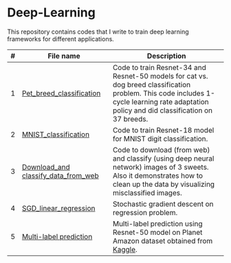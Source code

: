 # Deep-Learning
This repository contains codes that I write to train deep learning frameworks for different applications.

| # | **File name** |  **Description** |
| ---------- |--------- | ------------------------------------------------| 
|1|[Pet_breed_classification](https://github.com/ruchikaverma-iitg/Hands-on-Deep-Learning/blob/master/Pet_breed_classification.ipynb)|Code to train Resnet-34 and Resnet-50 models for cat vs. dog breed classification problem. This code includes 1-cycle learning rate adaptation policy and did classification on 37 breeds.|
|2|[MNIST_classification](https://github.com/ruchikaverma-iitg/Hands-on-Deep-Learning/blob/master/MNIST_classification.ipynb)|Code to train Resnet-18 model for MNIST digit classification.|
|3|[Download_and classify_data_from_web](https://github.com/ruchikaverma-iitg/Hands-on-Deep-Learning/blob/master/Download_and%20classify_data_from_web.ipynb)|Code to download (from web) and classify (using deep neural network) images of 3 sweets. Also it demonstrates how to clean up the data by visualizing misclassified images.|
|4|[SGD_linear_regression](https://github.com/ruchikaverma-iitg/Hands-on-Deep-Learning/blob/master/SGD_linear_regression.ipynb)|Stochastic gradient descent on regression problem.|
|5|[Multi-label prediction](https://github.com/ruchikaverma-iitg/Hands-on-Deep-Learning/blob/master/Multi-label%20prediction.ipynb)|Multi-label prediction using Resnet-50 model on Planet Amazon dataset obtained from [Kaggle](https://www.kaggle.com/c/planet-understanding-the-amazon-from-space).|
